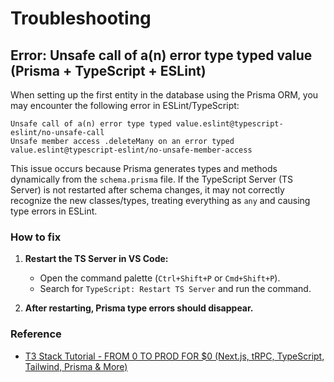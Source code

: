 # Troubleshooting

## Error: Unsafe call of a(n) error type typed value (Prisma + TypeScript + ESLint)

When setting up the first entity in the database using the Prisma ORM, you may encounter the following error in ESLint/TypeScript:

```
Unsafe call of a(n) error type typed value.eslint@typescript-eslint/no-unsafe-call
Unsafe member access .deleteMany on an error typed value.eslint@typescript-eslint/no-unsafe-member-access
```

This issue occurs because Prisma generates types and methods dynamically from the `schema.prisma` file. If the TypeScript Server (TS Server) is not restarted after schema changes, it may not correctly recognize the new classes/types, treating everything as `any` and causing type errors in ESLint.

### How to fix

1. **Restart the TS Server in VS Code:**
   - Open the command palette (`Ctrl+Shift+P` or `Cmd+Shift+P`).
   - Search for `TypeScript: Restart TS Server` and run the command.

2. **After restarting, Prisma type errors should disappear.**

### Reference

- [T3 Stack Tutorial - FROM 0 TO PROD FOR $0 (Next.js, tRPC, TypeScript, Tailwind, Prisma & More)](https://youtu.be/YkOSUVzOAA4?si=Bjhbadv2E_uwkk2w&t=1432)